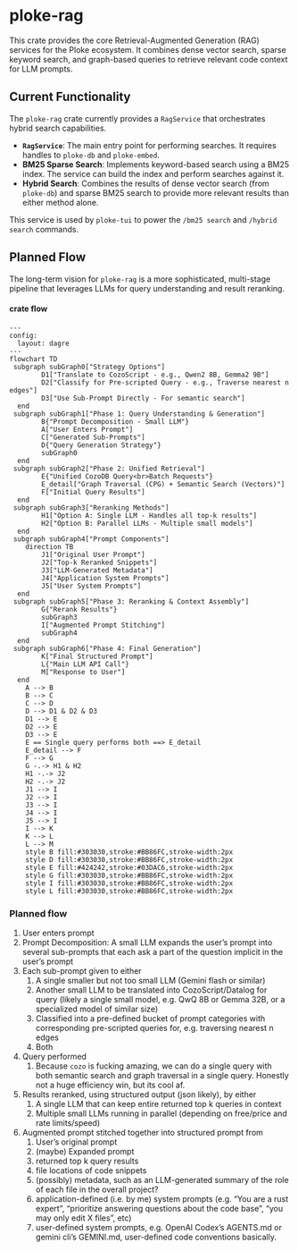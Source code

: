 # ploke-rag

This crate provides the core Retrieval-Augmented Generation (RAG) services for the Ploke ecosystem. It combines dense vector search, sparse keyword search, and graph-based queries to retrieve relevant code context for LLM prompts.

## Current Functionality

The `ploke-rag` crate currently provides a `RagService` that orchestrates hybrid search capabilities.

-   **`RagService`**: The main entry point for performing searches. It requires handles to `ploke-db` and `ploke-embed`.
-   **BM25 Sparse Search**: Implements keyword-based search using a BM25 index. The service can build the index and perform searches against it.
-   **Hybrid Search**: Combines the results of dense vector search (from `ploke-db`) and sparse BM25 search to provide more relevant results than either method alone.

This service is used by `ploke-tui` to power the `/bm25 search` and `/hybrid search` commands.

## Planned Flow

The long-term vision for `ploke-rag` is a more sophisticated, multi-stage pipeline that leverages LLMs for query understanding and result reranking.

#### crate flow
```mermaid
---
config:
  layout: dagre
---
flowchart TD
 subgraph subGraph0["Strategy Options"]
        D1["Translate to CozoScript - e.g., Qwen2 8B, Gemma2 9B"]
        D2["Classify for Pre-scripted Query - e.g., Traverse nearest n edges"]
        D3["Use Sub-Prompt Directly - For semantic search"]
  end
 subgraph subGraph1["Phase 1: Query Understanding & Generation"]
        B{"Prompt Decomposition - Small LLM"}
        A["User Enters Prompt"]
        C["Generated Sub-Prompts"]
        D{"Query Generation Strategy"}
        subGraph0
  end
 subgraph subGraph2["Phase 2: Unified Retrieval"]
        E{"Unified CozoDB Query<br>Batch Requests"}
        E_detail["Graph Traversal (CPG) + Semantic Search (Vectors)"]
        F["Initial Query Results"]
  end
 subgraph subGraph3["Reranking Methods"]
        H1["Option A: Single LLM - Handles all top-k results"]
        H2["Option B: Parallel LLMs - Multiple small models"]
  end
 subgraph subGraph4["Prompt Components"]
    direction TB
        J1["Original User Prompt"]
        J2["Top-k Reranked Snippets"]
        J3["LLM-Generated Metadata"]
        J4["Application System Prompts"]
        J5["User System Prompts"]
  end
 subgraph subGraph5["Phase 3: Reranking & Context Assembly"]
        G{"Rerank Results"}
        subGraph3
        I["Augmented Prompt Stitching"]
        subGraph4
  end
 subgraph subGraph6["Phase 4: Final Generation"]
        K["Final Structured Prompt"]
        L{"Main LLM API Call"}
        M["Response to User"]
  end
    A --> B
    B --> C
    C --> D
    D --> D1 & D2 & D3
    D1 --> E
    D2 --> E
    D3 --> E
    E == Single query performs both ==> E_detail
    E_detail --> F
    F --> G
    G -.-> H1 & H2
    H1 -.-> J2
    H2 -.-> J2
    J1 --> I
    J2 --> I
    J3 --> I
    J4 --> I
    J5 --> I
    I --> K
    K --> L
    L --> M
    style B fill:#303030,stroke:#BB86FC,stroke-width:2px
    style D fill:#303030,stroke:#BB86FC,stroke-width:2px
    style E fill:#424242,stroke:#03DAC6,stroke-width:2px
    style G fill:#303030,stroke:#BB86FC,stroke-width:2px
    style I fill:#303030,stroke:#BB86FC,stroke-width:2px
    style L fill:#303030,stroke:#BB86FC,stroke-width:2px
```

### Planned flow
1. User enters prompt
2. Prompt Decomposition: A small LLM expands the user’s prompt into several sub-prompts that each ask a part of the question implicit in the user’s prompt
3. Each sub-prompt given to either
    1. A single smaller but not too small LLM (Gemini flash or similar)
    2. Another small LLM to be translated into CozoScript/Datalog for query (likely a single small model, e.g. QwQ 8B or Gemma 32B, or a specialized model of similar size)
    3. Classified into a pre-defined bucket of prompt categories with corresponding pre-scripted queries for, e.g. traversing nearest n edges
    4. Both
4. Query performed
    1. Because `cozo` is fucking amazing, we can do a single query with both semantic search and graph traversal in a single query. Honestly not a huge efficiency win, but its cool af.
5. Results reranked, using structured output (json likely), by either
    1. A single LLM that can keep entire returned top k queries in context
    2. Multiple small LLMs running in parallel (depending on free/price and rate limits/speed)
6. Augmented prompt stitched together into structured prompt from
    1. User’s original prompt
    2. (maybe) Expanded prompt
    3. returned top k query results
    4. file locations of code snippets
    5. (possibly) metadata, such as an LLM-generated summary of the role of each file in the overall project?
    6. application-defined (i.e. by me) system prompts (e.g. “You are a rust expert”, “prioritize answering questions about the code base”, “you may only edit X files”, etc)
    7. user-defined system prompts, e.g. OpenAI Codex’s AGENTS.md or gemini cli’s GEMINI.md, user-defined code conventions basically.
